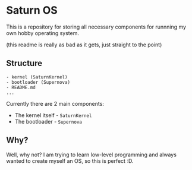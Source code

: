 # Saturn OS

This is a repository for storing all necessary components for runnning my own hobby operating system.

(this readme is really as bad as it gets, just straight to the point)

## Structure

```
- kernel (SaturnKernel)
- bootloader (Supernova)
- README.md
...
```

Currently there are 2 main components:
-   The kernel itself - `SaturnKernel`
-   The bootloader - `Supernova`

## Why?

Well, why not? I am trying to learn low-level programming and always wanted to create myself an OS, so this is perfect :D.

